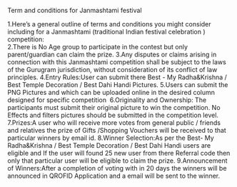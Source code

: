 Term and conditions for Janmashtami festival

 1.Here’s a general outline of terms and conditions you might consider including for a Janmashtami (traditional Indian festival celebration ) competition:																	
 2.There is No Age group to participate in the contest but only parent/guardian can claim the prize.
 3.Any disputes or claims arising in connection with this Janmashtami competition shall be subject to the laws of the	Gurugram jurisdiction, without consideration of its conflict of law principles.
 4.Entry Rules:User can submit there Best - My Radha&Krishna / Best Temple Decoration / Best Dahi Handi Pictures.
 5.Users can submit the PNG Pictures and which can be uploaded online in the desired column designed for specific competition
 6.Originality and Ownership: The participants must submit their original picture to win the competition.	No Effects and filters pictures should be submitted in the competition level.
 7.Prizes:A user who will receive more votes from general public / friends and relatives the prize of Gifts /Shopping Vouchers will be received to that particular winners by email id.
 8.Winner Selection:As per the Best- My Radha&Krishna / Best Temple Decoration / Best Dahi Handi users are eligible and If the user will found 25 new user from there Referral code then only that particular user         will be eligible to claim the prize.
 9.Announcement of Winners:After a completion of voting with in 20 days the winners will be announced in QROFID Application and a email will be sent to the winner.

